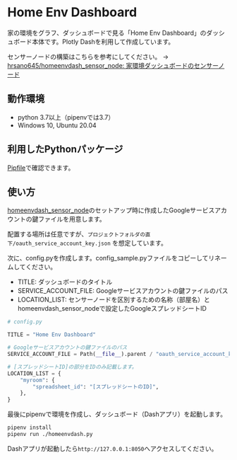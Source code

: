 # Home Env Dashboard

家の環境をグラフ、ダッシュボードで見る「Home Env Dashboard」のダッシュボード本体です。Plotly Dashを利用して作成しています。

センサーノードの構築はこちらを参考にしてください。 -> [hrsano645/homeenvdash_sensor_node: 家環境ダッシュボードのセンサーノード](https://github.com/hrsano645/homeenvdash_sensor_node)

## 動作環境

- python 3.7以上（pipenvでは3.7）
- Windows 10, Ubuntu 20.04

## 利用したPythonパッケージ

[Pipfile](./Pipfile)で確認できます。

## 使い方

[homeenvdash_sensor_node](https://github.com/hrsano645/homeenvdash_sensor_node)のセットアップ時に作成したGoogleサービスアカウントの鍵ファイルを用意します。

配置する場所は任意ですが、`プロジェクトフォルダの直下/oauth_service_account_key.json` を想定しています。

次に、config.pyを作成します。config_sample.pyファイルをコピーしてリネームしてください。

- TITLE: ダッシュボードのタイトル
- SERVICE_ACCOUNT_FILE: Googleサービスアカウントの鍵ファイルのパス
- LOCATION_LIST: センサーノードを区別するための名称（部屋名）とhomeenvdash_sensor_nodeで設定したGoogleスプレッドシートID

```python
# config.py

TITLE = "Home Env Dashboard"

# Googleサービスアカウントの鍵ファイルのパス
SERVICE_ACCOUNT_FILE = Path(__file__).parent / "oauth_service_account_key.json"

# [スプレッドシートID]の部分をIDのみ記載します。
LOCATION_LIST = {
    "myroom": {
        "spreadsheet_id": "[スプレッドシートのID]",
    },
}
```

最後にpipenvで環境を作成し、ダッシュボード（Dashアプリ）を起動します。

```bash
pipenv install
pipenv run ./homeenvdash.py
```

Dashアプリが起動したら`http://127.0.0.1:8050`へアクセスしてください。
